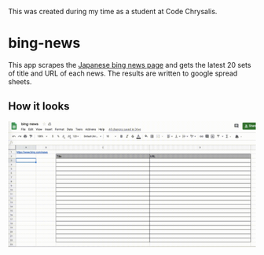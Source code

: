This was created during my time as a student at Code Chrysalis.

# bing-news

This app scrapes the [Japanese bing news page](https://www.bing.com/news) and gets the latest 20 sets of title and URL of each news. The results are written to google spread sheets.


## How it looks

![gif](/bing-news.gif)

## 